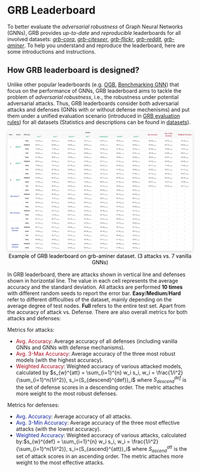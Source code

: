 # GRB Leaderboard

To better evaluate the *adversarial robustness* of Graph Neural Networks (GNNs), GRB provides *up-to-date* and *reproducible* leaderboards for all involved datasets: [*grb-cora*](https://cogdl.ai/grb/leaderboard/grb-cora), [*grb-citeseer*](https://cogdl.ai/grb/leaderboard/grb-citeseer), [*grb-flickr*](https://cogdl.ai/grb/leaderboard/grb-flickr), [*grb-reddit*](https://cogdl.ai/grb/leaderboard/grb-reddit), [*grb-aminer*](https://cogdl.ai/grb/leaderboard/grb-aminer). To help you understand and reproduce the leaderboard, here are some introductions and instructions.

## How GRB leaderboard is designed?

Unlike other popular leaderboards (e.g. [OGB](https://ogb.stanford.edu/), [Benchmarking GNN](https://github.com/graphdeeplearning/benchmarking-gnns)) that focus on the performance of GNNs, GRB leaderboard aims to tackle the problem of *adversarial robustness*, i.e., the robustness under potential adversarial attacks. Thus, GRB leaderboards consider both adversarial attacks and defenses (GNNs with or without defense mechenisms) and put them under a unified evaluation scenario (introduced in [GRB evaluation rules](https://cogdl.ai/grb/intro/rules)) for all datasets (Statistics and descriptions can be found in [datasets](https://cogdl.ai/grb/datasets)). 

<center>
	<img style="border-radius: 0.3125em;    
              box-shadow: 0 2px 4px 0 rgba(34,36,38,.12),0 2px 10px 0 rgba(34,36,38,.08);"     
       src=https://github.com/THUDM/grb/blob/master/docs/source/_static/grb_leaderboard_example.png>    
  <br>    
  <div style="color:black; 1px solid #d9d9d9;    
              display: inline-block;
              padding: 2px;">Example of GRB leaderboard on grb-aminer dataset. (3 attacks vs. 7 vanilla GNNs)</div> 
</center>

In GRB leaderboard, there are attacks shown in vertical line and defenses shown in horizontal line. The value in each cell represents the average accuracy and the standard deviation. All attacks are performed **10 times** with different random seeds to report the error bar. **Easy**/**Medium**/**Hard** refer to different difficulties of the dataset, mainly depending on the average degree of test nodes. **Full** refers to the entire test set. Apart from the accuracy of attack vs. Defense. There are also overall metrics for both attacks and defenses:

Metrics for attacks:

* <span style="color: #a8071a">Avg. Accuracy</span>: Average accuracy of all defenses (including vanilla GNNs and GNNs with defense mechanisms). 
* <span style="color: #a8071a">Avg. 3-Max Accuracy</span>: Average accuracy of the three most robust models (with the highest accuracy).
* <span style="color: #a8071a">Weighted Accuracy</span>: Weighted accuracy of various attacked models, calculated by $s_{w}^{att} = \sum_{i=1}^{n} w_i s_i, w_i = \frac{1/i^2}{\sum_{i=1}^n(1/i^2)}, s_i=(S_{descend}^{def})_i$ where $S_{descend}^{def}$ is the set of defense scores in a descending order. The metric attaches more weight to the most robust defenses.

Metrics for defenses:

*  <span style="color: #10239e">Avg. Accuracy</span>: Average accuracy of all attacks.
* <span style="color: #10239e">Avg. 3-Min Accuracy</span>: Average accuracy of the three most effective attacks (with the lowest accuracy).
* <span style="color: #10239e">Weighted Accuracy</span>: Weighted accuracy of various attacks, calculated by:$s_{w}^{def} = \sum_{i=1}^{n} w_i s_i, w_i = \frac{1/i^2}{\sum_{i=1}^n(1/i^2)}, s_i=(S_{ascend}^{att})_i$ where $S_{ascend}^{att}$ is the set of attack scores in an ascending order. The metric attaches more weight to the most effective attacks.



